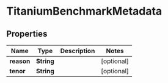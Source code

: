 

# TitaniumBenchmarkMetadata


## Properties

| Name | Type | Description | Notes |
|------------ | ------------- | ------------- | -------------|
|**reason** | **String** |  |  [optional] |
|**tenor** | **String** |  |  [optional] |



